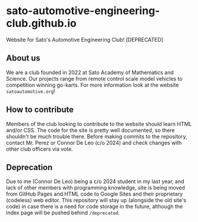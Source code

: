 # sato-automotive-engineering-club.github.io
Website for Sato's Automotive Engineering Club! [DEPRECATED]

## About us
We are a club founded in 2022 at Sato Academy of Mathematics and Science. Our projects range from remote control scale model vehicles to competition winning go-karts. For more information look at the website `satoautomotive.org`!

## How to contribute
Members of the club looking to contribute to the website should learn HTML and/or CSS. The code for the site is pretty well documented, so there shouldn't be much trouble there. Before making commits to the repository, contact Mr. Perez or Connor De Leo (c/o 2024) and check changes with other club officers via vote.

## Deprecation
Due to me (Connor De Leo) being a c/o 2024 student in my last year, and lack of other members with programming knowledge, site is being moved from GitHub Pages and HTML code to Google Sites and their proprietary (codeless) web editor. This repository will stay up (alongside the old site's code) in case there is a need for code storage in the future, although the index page will be pushed behind `/deprecated`.